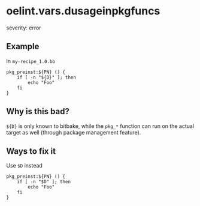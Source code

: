 # oelint.vars.dusageinpkgfuncs

severity: error

## Example

In ``my-recipe_1.0.bb``

```
pkg_preinst:${PN} () {
    if [ -n "${D}" ]; then
        echo "Foo"
    fi
}
```

## Why is this bad?

``${D}`` is only known to bitbake, while the ``pkg_*`` function can run on the actual target as well (through package management feature).

## Ways to fix it

Use ``$D`` instead

```
pkg_preinst:${PN} () {
    if [ -n "$D" ]; then
        echo "Foo"
    fi
}
```
